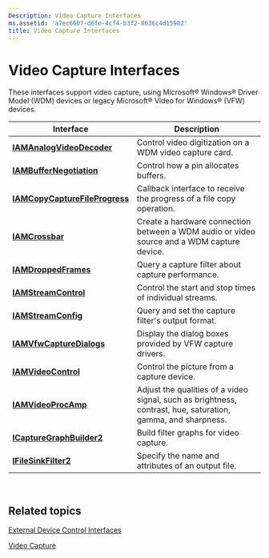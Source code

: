 ```yaml
---
Description: Video Capture Interfaces
ms.assetid: 'a7ec6607-d6fe-4cf4-b3f2-8636c4d15982'
title: Video Capture Interfaces
---
```


# Video Capture Interfaces

These interfaces support video capture, using Microsoft® Windows® Driver Model (WDM) devices or legacy Microsoft® Video for Windows® (VFW) devices.



| Interface                                                        | Description                                                                                                  |
|------------------------------------------------------------------|--------------------------------------------------------------------------------------------------------------|
| [**IAMAnalogVideoDecoder**](iamanalogvideodecoder.md)           | Control video digitization on a WDM video capture card.                                                      |
| [**IAMBufferNegotiation**](iambuffernegotiation.md)             | Control how a pin allocates buffers.                                                                         |
| [**IAMCopyCaptureFileProgress**](iamcopycapturefileprogress.md) | Callback interface to receive the progress of a file copy operation.                                         |
| [**IAMCrossbar**](iamcrossbar.md)                               | Create a hardware connection between a WDM audio or video source and a WDM capture device.                   |
| [**IAMDroppedFrames**](iamdroppedframes.md)                     | Query a capture filter about capture performance.                                                            |
| [**IAMStreamControl**](iamstreamcontrol.md)                     | Control the start and stop times of individual streams.                                                      |
| [**IAMStreamConfig**](iamstreamconfig.md)                       | Query and set the capture filter's output format.                                                            |
| [**IAMVfwCaptureDialogs**](iamvfwcapturedialogs.md)             | Display the dialog boxes provided by VFW capture drivers.                                                    |
| [**IAMVideoControl**](iamvideocontrol.md)                       | Control the picture from a capture device.                                                                   |
| [**IAMVideoProcAmp**](iamvideoprocamp.md)                       | Adjust the qualities of a video signal, such as brightness, contrast, hue, saturation, gamma, and sharpness. |
| [**ICaptureGraphBuilder2**](icapturegraphbuilder2.md)           | Build filter graphs for video capture.                                                                       |
| [**IFileSinkFilter2**](ifilesinkfilter2.md)                     | Specify the name and attributes of an output file.                                                           |



 

## Related topics

<dl> <dt>

[External Device Control Interfaces](external-device-control-interfaces.md)
</dt> <dt>

[Video Capture](video-capture.md)
</dt> </dl>

 

 




